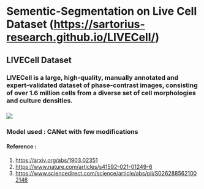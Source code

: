 # Sementic-Segmentation on Live Cell Dataset (https://sartorius-research.github.io/LIVECell/)

## LIVECell Dataset 
### LIVECell is a large, high-quality, manually annotated and expert-validated dataset of phase-contrast images, consisting of over 1.6 million cells from a diverse set of cell morphologies and culture densities.
### ![](https://production-media.paperswithcode.com/datasets/cell-example.png)
### Model used : CANet with few modifications
#### Reference :
  1. https://arxiv.org/abs/1903.02351
  2. https://www.nature.com/articles/s41592-021-01249-6
  3. https://www.sciencedirect.com/science/article/abs/pii/S0262885621002146
  
 

